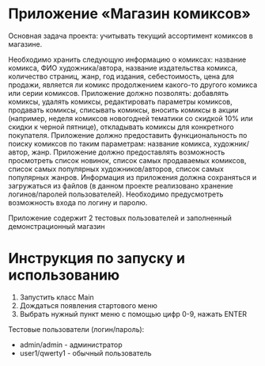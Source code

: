 # Приложение «Магазин комиксов»
Основная задача проекта: учитывать текущий ассортимент комиксов в магазине. 

Необходимо хранить следующую информацию о комиксах: название комикса, ФИО художника/автора, название издательства комикса, количество страниц, жанр, год издания, себестоимость, цена для продажи, является ли комикс продолжением какого-то другого комикса или серии комиксов. 
Приложение должно позволять: добавлять комиксы, удалять комиксы, редактировать параметры комиксов, продавать комиксы, списывать комиксы, вносить комиксы в акции (например, неделя комиксов новогодней тематики со скидкой 10% или скидки к черной пятнице), откладывать комиксы для конкретного покупателя. Приложение должно предоставить функциональность по поиску комиксов по таким параметрам: название комикса, художник/автор, жанр. Приложение должно предоставлять возможность просмотреть список новинок, список самых продаваемых комиксов, список самых популярных художников/авторов, список самых популярных жанров.
Информация из приложения должна сохраняться и загружаться из файлов (в данном проекте реализовано хранение логинов/паролей пользователей).
Необходимо предусмотреть возможность входа по логину и паролю.

Приложение содержит 2 тестовых пользователей и заполненный демонстрационный магазин

# Инструкция по запуску и использованию
1. Запустить класс Main
2. Дождаться появления стартового меню
3. Выбрать нужный пункт меню с помощью цифр 0-9, нажать ENTER

Тестовые пользователи (логин/пароль):
- admin/admin - администратор
- user1/qwerty1 - обычный пользователь


